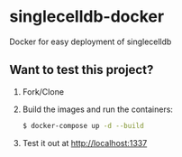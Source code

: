 # singlecelldb-docker
Docker for easy deployment of singlecelldb


## Want to test this project?

1. Fork/Clone

1. Build the images and run the containers:

    ```sh
    $ docker-compose up -d --build
    ```

1. Test it out at [http://localhost:1337](http://localhost:1337)

